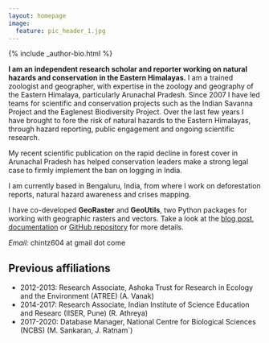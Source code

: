 ```yaml
---
layout: homepage
image:
  feature: pic_header_1.jpg
---
```


<footer role="contentinfo">
  <div class="article-author-bottom">
    {% include _author-bio.html %}
  </div>
</footer>


**I am an independent research scholar and reporter working on natural hazards and conservation in the Eastern Himalayas.** I am a trained zoologist and geographer, with expertise in the zoology and geography of the Eastern Himalaya, particularly Arunachal Pradesh. Since 2007 I have led teams for scientific and conservation projects such as the Indian Savanna Project and the Eaglenest Biodiversity Project. Over the last few years I have brought to fore the risk of natural hazards to the Eastern Himalayas, through hazard reporting, public engagement and ongoing scientific research. 

My recent scientific publication on the rapid decline in forest cover in Arunachal Pradesh has helped conservation leaders make a strong legal case to firmly implement the ban on logging in India. 


I am currently based in Bengaluru, India, from where I work on deforestation reports, natural hazard awareness and crises mapping.

I have co-developed **GeoRaster** and **GeoUtils**, two Python packages for working with geographic rasters and vectors. Take a look at the [blog post](georaster-released), [documentation](http://georaster.readthedocs.io/en/latest/) or [GitHub repository](https://github.com/geoutils/georaster) for more details.

 

*Email:* chintz604 at gmail dot come 

## Previous affiliations

* 2012-2013: Research Associate, Ashoka Trust for Research in Ecology and the Environment (ATREE)  (A. Vanak) 
* 2014-2017: Research Associate, Indian Institute of Science Education and Researc (IISER, Pune) (R. Athreya) 
* 2017-2020: Database Manager, National Centre for Biological Sciences (NCBS)  (M. Sankaran, J. Ratnam`) 
